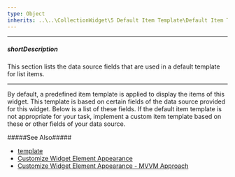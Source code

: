 ```yaml
---
type: Object
inherits: ..\..\CollectionWidget\5 Default Item Template\Default Item Template.md
---
```

---
##### shortDescription
This section lists the data source fields that are used in a default template for list items.

---
By default, a predefined item template is applied to display the items of this widget. This template is based on certain fields of the data source provided for this widget. Below is a list of these fields. If the default item template is not appropriate for your task, implement a custom item template based on these or other fields of your data source. 

#####See Also#####
- [template](/api-reference/50%20Common/Object%20Structures/template '/Documentation/ApiReference/Common/Object_Structures/template/')
- [Customize Widget Element Appearance](/concepts/05%20Widgets/zz%20Common/05%20UI%20Widgets/30%20Customize%20Widget%20Element%20Appearance '/Documentation/Guide/Widgets/Common/UI_Widgets/Customize_Widget_Element_Appearance/')
- [Customize Widget Element Appearance - MVVM Approach](/concepts/05%20Widgets/zz%20Common/05%20UI%20Widgets/35%20Customize%20Widget%20Element%20Appearance%20-%20MVVM%20Approach '/Documentation/Guide/Widgets/Common/UI_Widgets/Customize_Widget_Element_Appearance_-_MVVM_Approach/')